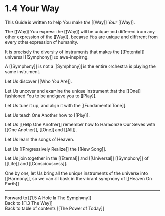 # 1.4 Your Way

This Guide is written to help You make _the_ [[Way]] _Your_ [[Way]]. 

The [[Way]] You express the [[Way]] will be unique and different from any other expression of the [[Way]], because _You_ are unique and different from every other expression of humanity. 

It is precisely the diversity of instruments that makes the [[Potential]] universal [[Symphony]] so awe-inspiring. 

A [[Symphony]] is not a [[Symphony]] is the entire orchestra is playing the same instrument. 

Let Us discover [[Who You Are]]. 

Let Us uncover and examine the unique instrument that the  [[One]] fashioned You to be and gave you to [[Play]]. 

Let Us tune it up, and align it with the [[Fundamental Tone]]. 

Let Us teach One Another how to [[Play]].  

Let Us [[Help One Another]] remember how to Harmonize Our Selves with [[One Another]], [[One]] and [[All]]. 

Let Us learn the songs of Heaven. 

Let Us [[Progressively Realize]] the [[New Song]].  

Let Us join together in the [[Eternal]] and [[Universal]] [[Symphony]] of [[Life]] and [[Consciousness]]. 

One by one, let Us bring all the unique instruments of the universe into [[Harmony]], so we can all bask in the vibrant symphony of [[Heaven On Earth]].  

___

Forward to [[1.5 A Hole In The Symphony]]  
Back to [[1.3 The Way]]  
Back to table of contents [[The Power of Today]]  